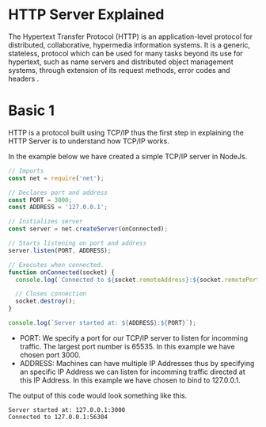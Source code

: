 # HTTP Server Explained

The Hypertext Transfer Protocol (HTTP) is an application-level protocol for distributed, collaborative, hypermedia information systems. It is a generic, stateless, protocol which can be used for many tasks beyond its use for hypertext, such as name servers and distributed object management systems, through extension of its request methods, error codes and headers .

# Basic 1

HTTP is a protocol built using TCP/IP thus the first step in explaining the HTTP Server is to understand how TCP/IP works.

In the example below we have created a simple TCP/IP server in NodeJs.

```javascript
// Imports
const net = require('net');

// Declares port and address
const PORT = 3000;
const ADDRESS = '127.0.0.1';

// Initializes server
const server = net.createServer(onConnected);

// Starts listening on port and address
server.listen(PORT, ADDRESS);

// Executes when connected.
function onConnected(socket) {
  console.log(`Connected to ${socket.remoteAddress}:${socket.remotePort}`);

  // Closes connection
  socket.destroy();
}

console.log(`Server started at: ${ADDRESS}:${PORT}`);
```

* PORT: We specify a port for our TCP/IP server to listen for incomming traffic. The largest port number is 65535. In this example we have chosen port 3000.
* ADDRESS: Machines can have multiple IP Addresses thus by specifying an specific IP Address we can listen for incomming traffic directed at this IP Address. In this example we have chosen to bind to 127.0.0.1.

The output of this code would look something like this.

```
Server started at: 127.0.0.1:3000
Connected to 127.0.0.1:56304
```